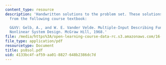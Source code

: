 ```yaml
---
content_type: resource
description: 'Handwritten solutions to the problem set. These solutions refer to problems
  from the following course textbook:

  G&VV: Gelb, A., and W. E. Vander Velde. Multiple-Input Describing Functions and
  Nonlinear System Design. McGraw Hill, 1968.'
file: /media/https%3A/open-learning-course-data-rc.s3.amazonaws.com/16-30-estimation-and-control-of-aerospace-systems-spring-2004/4133bc4faf59aa018827648b2386dc7d_ps8sol.pdf
file_type: application/pdf
resourcetype: Document
title: ps8sol.pdf
uid: 4133bc4f-af59-aa01-8827-648b2386dc7d
---
```

